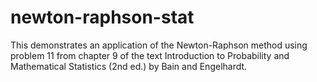 # newton-raphson-stat

This demonstrates an application of the Newton-Raphson method using problem 11 from chapter 9 of the text Introduction to Probability and Mathematical Statistics (2nd ed.) by Bain and Engelhardt.
